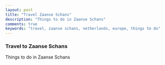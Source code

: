 ```yaml
---
layout: post
title: "Travel Zaanse Schans"
description: "Things to do in Zaanse Schans"
comments: true
keywords: "travel, zaanse schans, netherlands, europe, things to do"
---
```


### Travel to Zaanse Schans

Things to do in Zaanse Schans